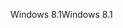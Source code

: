 <span data-ttu-id="eb176-101">Windows 8.1</span><span class="sxs-lookup"><span data-stu-id="eb176-101">Windows 8.1</span></span>
